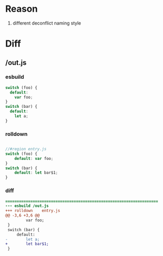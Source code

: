 # Reason
1. different deconflict naming style
# Diff
## /out.js
### esbuild
```js
switch (foo) {
  default:
    var foo;
}
switch (bar) {
  default:
    let a;
}
```
### rolldown
```js

//#region entry.js
switch (foo) {
	default: var foo;
}
switch (bar) {
	default: let bar$1;
}

```
### diff
```diff
===================================================================
--- esbuild	/out.js
+++ rolldown	entry.js
@@ -3,6 +3,6 @@
         var foo;
 }
 switch (bar) {
     default:
-        let a;
+        let bar$1;
 }

```